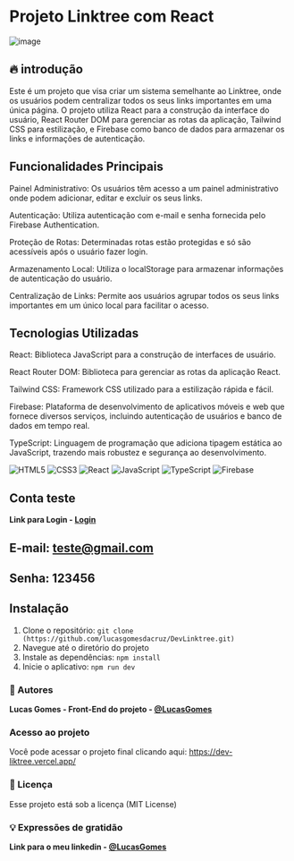 # Projeto Linktree com React
![image](https://github.com/lucasgomesdacruz/DevLinktree/assets/112510742/19733bda-829a-4c53-8bc3-6679eaf2ba03)

## 🔥 introdução
Este é um projeto que visa criar um sistema semelhante ao Linktree, onde os usuários podem centralizar todos os seus links importantes em uma única página. O projeto utiliza React para a construção da interface do usuário, React Router DOM para gerenciar as rotas da aplicação, Tailwind CSS para estilização, e Firebase como banco de dados para armazenar os links e informações de autenticação.

## Funcionalidades Principais
Painel Administrativo: Os usuários têm acesso a um painel administrativo onde podem adicionar, editar e excluir os seus links.

Autenticação: Utiliza autenticação com e-mail e senha fornecida pelo Firebase Authentication.

Proteção de Rotas: Determinadas rotas estão protegidas e só são acessíveis após o usuário fazer login.

Armazenamento Local: Utiliza o localStorage para armazenar informações de autenticação do usuário.

Centralização de Links: Permite aos usuários agrupar todos os seus links importantes em um único local para facilitar o acesso.


## Tecnologias Utilizadas
React: Biblioteca JavaScript para a construção de interfaces de usuário.

React Router DOM: Biblioteca para gerenciar as rotas da aplicação React.

Tailwind CSS: Framework CSS utilizado para a estilização rápida e fácil.

Firebase: Plataforma de desenvolvimento de aplicativos móveis e web que fornece diversos serviços, incluindo autenticação de usuários e banco de dados em tempo real.

TypeScript: Linguagem de programação que adiciona tipagem estática ao JavaScript, trazendo mais robustez e segurança ao desenvolvimento.

![HTML5](https://img.shields.io/badge/html5-%23E34F26.svg?style=for-the-badge&logo=html5&logoColor=white) ![CSS3](https://img.shields.io/badge/css3-%231572B6.svg?style=for-the-badge&logo=css3&logoColor=white) 
![React](https://img.shields.io/badge/react-%2320232a.svg?style=for-the-badge&logo=react&logoColor=%2361DAFB) ![JavaScript](https://img.shields.io/badge/javascript-%23323330.svg?style=for-the-badge&logo=javascript&logoColor=%23F7DF1E) 
![TypeScript](https://img.shields.io/badge/typescript-%23007ACC.svg?style=for-the-badge&logo=typescript&logoColor=white) ![Firebase](https://img.shields.io/badge/firebase-%23039BE5.svg?style=for-the-badge&logo=firebase)


## Conta teste

**Link para Login - [Login](https://dev-liktree.vercel.app/login)**
## E-mail: teste@gmail.com
## Senha: 123456

## Instalação
1. Clone o repositório: `git clone (https://github.com/lucasgomesdacruz/DevLinktree.git)`
2. Navegue até o diretório do projeto
3. Instale as dependências: `npm install`
4. Inicie o aplicativo: `npm run dev`

### 👷 Autores

**Lucas Gomes - Front-End do projeto - [@LucasGomes](https://github.com/lucasgomesdacruz)**

### Acesso ao projeto
Você pode acessar o projeto final clicando aqui: <a>https://dev-liktree.vercel.app/</a>

### 📄 Licença
Esse projeto está sob a licença (MIT License)

### 💡 Expressões de gratidão
**Link para o meu linkedin - [@LucasGomes](https://www.linkedin.com/in/lucaass1997)**



